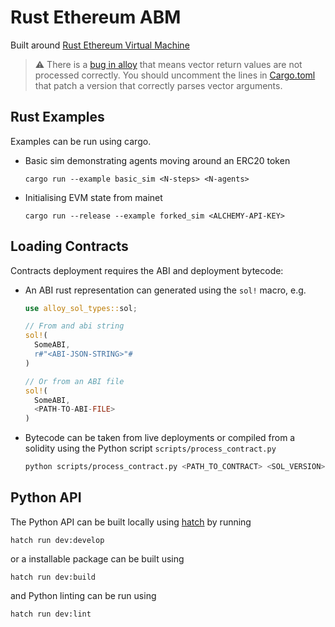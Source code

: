 # Rust Ethereum ABM

Built around [Rust Ethereum Virtual Machine](https://github.com/bluealloy/revm)

> :warning: There is a [bug in alloy](https://github.com/alloy-rs/core/issues/204) that
> means vector return values are not processed correctly. You should uncomment
> the lines in [Cargo.toml](./Cargo.toml#L34) that patch a version that correctly
> parses vector arguments.

## Rust Examples

Examples can be run using cargo.

- Basic sim demonstrating agents moving around an ERC20 token

  ```
  cargo run --example basic_sim <N-steps> <N-agents>
  ```

- Initialising EVM state from mainet

  ```
  cargo run --release --example forked_sim <ALCHEMY-API-KEY>
  ```

## Loading Contracts

Contracts deployment requires the ABI and deployment bytecode:

- An ABI rust representation can generated using the `sol!` macro, e.g.

  ```rust
  use alloy_sol_types::sol;

  // From and abi string
  sol!(
    SomeABI,
    r#"<ABI-JSON-STRING>"#
  )

  // Or from an ABI file
  sol!(
    SomeABI,
    <PATH-TO-ABI-FILE>
  )
  ```
- Bytecode can be taken from live deployments or compiled from
  a solidity using the Python script `scripts/process_contract.py`

  ```bash
  python scripts/process_contract.py <PATH_TO_CONTRACT> <SOL_VERSION> <OUTPUT_FOLDER>
  ```

## Python API

The Python API can be built locally using [hatch](https://hatch.pypa.io/latest/) by running

```
hatch run dev:develop
```

or a installable package can be built using

```
hatch run dev:build
```

and Python linting can be run using

```
hatch run dev:lint
```
